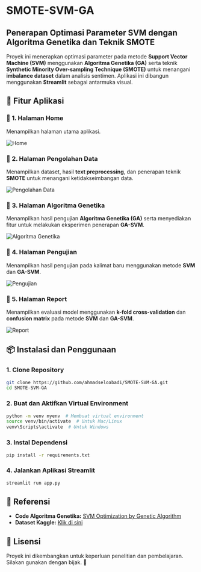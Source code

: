 # SMOTE-SVM-GA

## Penerapan Optimasi Parameter SVM dengan Algoritma Genetika dan Teknik SMOTE

Proyek ini menerapkan optimasi parameter pada metode **Support Vector Machine (SVM)** menggunakan **Algoritma Genetika (GA)** serta teknik **Synthetic Minority Over-sampling Technique (SMOTE)** untuk menangani **imbalance dataset** dalam analisis sentimen. Aplikasi ini dibangun menggunakan **Streamlit** sebagai antarmuka visual.

## 📌 Fitur Aplikasi

### 🔹 **1. Halaman Home**

Menampilkan halaman utama aplikasi.

![Home](https://github.com/ahmadseloabadi/SMOTE-SVM-GA/assets/50831996/b6f8c262-c4a9-47ae-885d-3bcc4648791f)

### 🔹 **2. Halaman Pengolahan Data**

Menampilkan dataset, hasil **text preprocessing**, dan penerapan teknik **SMOTE** untuk menangani ketidakseimbangan data.

![Pengolahan Data](https://github.com/ahmadseloabadi/SMOTE-SVM-GA/assets/50831996/74e58ee2-c8a1-4a2a-9e90-cc30ea9a13e4)

### 🔹 **3. Halaman Algoritma Genetika**

Menampilkan hasil pengujian **Algoritma Genetika (GA)** serta menyediakan fitur untuk melakukan eksperimen penerapan **GA-SVM**.

![Algoritma Genetika](https://github.com/ahmadseloabadi/SMOTE-SVM-GA/assets/50831996/3a860bbc-baec-4dc0-b924-18ccdd9fa10c)

### 🔹 **4. Halaman Pengujian**

Menampilkan hasil pengujian pada kalimat baru menggunakan metode **SVM** dan **GA-SVM**.

![Pengujian](https://github.com/ahmadseloabadi/SMOTE-SVM-GA/assets/50831996/8ef6641c-bf0f-4d54-9350-9e29cf7fd276)

### 🔹 **5. Halaman Report**

Menampilkan evaluasi model menggunakan **k-fold cross-validation** dan **confusion matrix** pada metode **SVM** dan **GA-SVM**.

![Report](https://github.com/ahmadseloabadi/SMOTE-SVM-GA/assets/50831996/30943eb8-c0d1-409f-907a-c77af0477e87)

## 📦 Instalasi dan Penggunaan

### **1. Clone Repository**

```bash
git clone https://github.com/ahmadseloabadi/SMOTE-SVM-GA.git
cd SMOTE-SVM-GA
```

### **2. Buat dan Aktifkan Virtual Environment**

```bash
python -m venv myenv  # Membuat virtual environment
source venv/bin/activate  # Untuk Mac/Linux
venv\Scripts\activate  # Untuk Windows
```

### **3. Instal Dependensi**

```bash
pip install -r requirements.txt
```

### **4. Jalankan Aplikasi Streamlit**

```bash
streamlit run app.py
```

## 🔗 Referensi

- **Code Algoritma Genetika:** [SVM Optimization by Genetic Algorithm](https://github.com/kevingeorge0123/SVM-Opt-by-Genetic-Algorithm/tree/main)
- **Dataset Kaggle:** [Klik di sini](https://www.kaggle.com/datasets/dimasdiandraa/data-ulasan-terlabel)

## 📌 Lisensi

Proyek ini dikembangkan untuk keperluan penelitian dan pembelajaran. Silakan gunakan dengan bijak. 🚀
